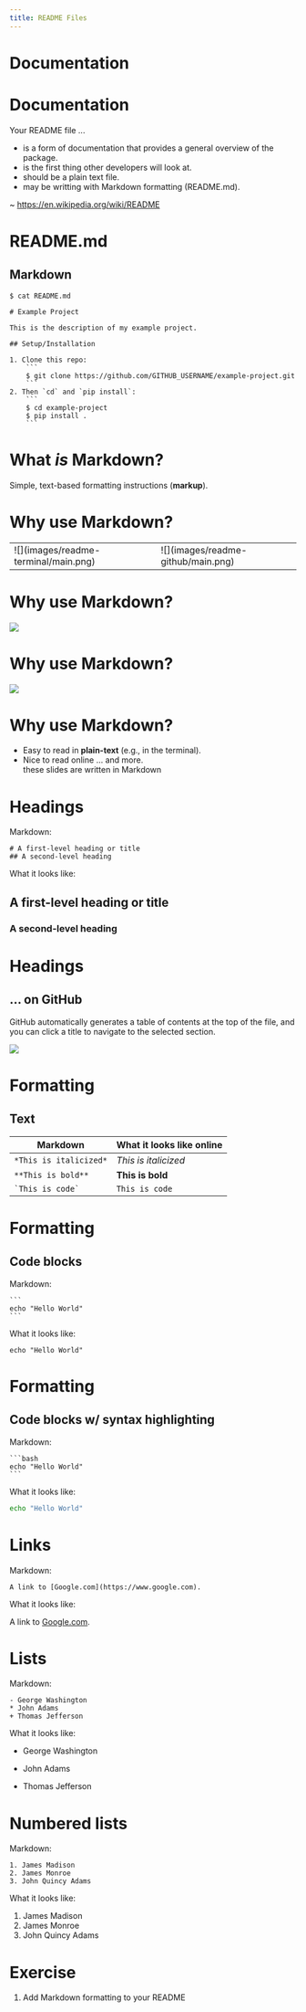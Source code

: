 ```yaml
---
title: README Files
---
```


# Documentation

<!-- blank slide -->

# Documentation

Your README file ...

- is a form of documentation that provides a general overview of the package.
- is the first thing other developers will look at.
- should be a plain text file.
- may be writting with Markdown formatting (README.md).

~ <https://en.wikipedia.org/wiki/README>

# README.md
## Markdown

```
$ cat README.md
```

```text
# Example Project

This is the description of my example project.

## Setup/Installation

1. Clone this repo:
    ```
    $ git clone https://github.com/GITHUB_USERNAME/example-project.git
    ```
2. Then `cd` and `pip install`:
    ```
    $ cd example-project
    $ pip install .
    ```
```

# What *is* Markdown?

Simple, text-based formatting instructions (**markup**).

# Why use Markdown?

<table>
<tr>
<td>
![](images/readme-terminal/main.png)
</td>
<td>
![](images/readme-github/main.png)
</td>
</tr>
</table>

# Why use Markdown?

![](images/readme-terminal/main.png)


# Why use Markdown?

![](images/readme-github/main.png)


# Why use Markdown?

- Easy to read in **plain-text** (e.g., in the terminal).
- Nice to read online ... and more.
    <div class="footnote"> these slides are written in Markdown </div>

# Headings

Markdown:

```text
# A first-level heading or title
## A second-level heading
```

What it looks like:

<!-- example headings --> 

## A first-level heading or title

### A second-level heading

<!-- end of slide --> 

# Headings
## ... on GitHub


GitHub automatically generates a table of contents at the top of the file, and
you can click a title to navigate to the selected section.

![](https://docs.github.com/assets/cb-82878/mw-1440/images/help/repository/headings-toc.webp)

[headings]: https://docs.github.com/en/get-started/writing-on-github/getting-started-with-writing-and-formatting-on-github/basic-writing-and-formatting-syntax#headings


# Formatting
## Text

| Markdown               | What it looks like online |
| -                      | -                         |
| `*This is italicized*` | *This is italicized*      |
| `**This is bold**`     | **This is bold**          |
| `` `This is code` ``   | `This is code`            |


# Formatting
## Code blocks

Markdown: 

````text
```
echo "Hello World"
```
````

What it looks like:

```
echo "Hello World"
```


# Formatting
## Code blocks w/ syntax highlighting

Markdown: 

````text
```bash
echo "Hello World"
```
````

What it looks like:

```bash
echo "Hello World"
```

# Links

Markdown:

```text
A link to [Google.com](https://www.google.com).
```

What it looks like:

A link to [Google.com](https://www.google.com).


# Lists

Markdown:

```text
- George Washington
* John Adams
+ Thomas Jefferson
```

What it looks like:

- George Washington
* John Adams
+ Thomas Jefferson


# Numbered lists

Markdown:

```text
1. James Madison
2. James Monroe
3. John Quincy Adams
```

What it looks like:

1. James Madison
2. James Monroe
3. John Quincy Adams


# Exercise

1. Add Markdown formatting to your README




<!-- END -->
